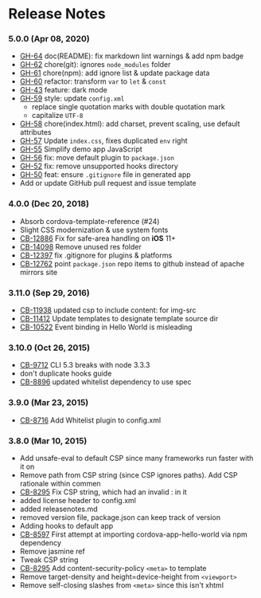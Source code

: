 <!--
#
# Licensed to the Apache Software Foundation (ASF) under one
# or more contributor license agreements.  See the NOTICE file
# distributed with this work for additional information
# regarding copyright ownership.  The ASF licenses this file
# to you under the Apache License, Version 2.0 (the
# "License"); you may not use this file except in compliance
# with the License.  You may obtain a copy of the License at
# 
# http://www.apache.org/licenses/LICENSE-2.0
# 
# Unless required by applicable law or agreed to in writing,
# software distributed under the License is distributed on an
# "AS IS" BASIS, WITHOUT WARRANTIES OR CONDITIONS OF ANY
#  KIND, either express or implied.  See the License for the
# specific language governing permissions and limitations
# under the License.
#
-->
# Release Notes

### 5.0.0 (Apr 08, 2020)

* [GH-64](https://github.com/apache/cordova-app-hello-world/pull/64) doc(README): fix markdown lint warnings & add npm badge
* [GH-62](https://github.com/apache/cordova-app-hello-world/pull/62) chore(git): ignores `node_modules` folder
* [GH-61](https://github.com/apache/cordova-app-hello-world/pull/61) chore(npm): add ignore list & update package data
* [GH-60](https://github.com/apache/cordova-app-hello-world/pull/60) refactor: transform `var` to `let` & `const`
* [GH-43](https://github.com/apache/cordova-app-hello-world/pull/43) feature: dark mode
* [GH-59](https://github.com/apache/cordova-app-hello-world/pull/59) style: update `config.xml`
  * replace single quotation marks with double quotation mark
  * capitalize `UTF-8`
* [GH-58](https://github.com/apache/cordova-app-hello-world/pull/58) chore(index.html): add charset, prevent scaling, use default attributes
* [GH-57](https://github.com/apache/cordova-app-hello-world/pull/57) Update `index.css`, fixes duplicated `env` right
* [GH-55](https://github.com/apache/cordova-app-hello-world/pull/55) Simplify demo app JavaScript
* [GH-56](https://github.com/apache/cordova-app-hello-world/pull/56) fix: move default plugin to `package.json`
* [GH-52](https://github.com/apache/cordova-app-hello-world/pull/52) fix: remove unsupported hooks directory
* [GH-50](https://github.com/apache/cordova-app-hello-world/pull/50) feat: ensure `.gitignore` file in generated app
* Add or update GitHub pull request and issue template

### 4.0.0 (Dec 20, 2018)
* Absorb cordova-template-reference (#24)
* Slight CSS modernization & use system fonts
* [CB-12886](https://issues.apache.org/jira/browse/CB-12886) Fix for safe-area handling on **iOS** 11+
* [CB-14098](https://issues.apache.org/jira/browse/CB-14098) Remove unused res folder
* [CB-12397](https://issues.apache.org/jira/browse/CB-12397) fix .gitignore for plugins & platforms
* [CB-12762](https://issues.apache.org/jira/browse/CB-12762) point `package.json` repo items to github instead of apache mirrors site

### 3.11.0 (Sep 29, 2016)
* [CB-11938](https://issues.apache.org/jira/browse/CB-11938) updated csp to include content: for img-src
* [CB-11412](https://issues.apache.org/jira/browse/CB-11412) Update templates to designate template source dir
* [CB-10522](https://issues.apache.org/jira/browse/CB-10522) Event binding in Hello World is misleading

### 3.10.0 (Oct 26, 2015)
* [CB-9712](https://issues.apache.org/jira/browse/CB-9712) CLI 5.3 breaks with node 3.3.3
* don't duplicate hooks guide
* [CB-8896](https://issues.apache.org/jira/browse/CB-8896) updated whitelist dependency to use spec

### 3.9.0 (Mar 23, 2015)
* [CB-8716](https://issues.apache.org/jira/browse/CB-8716) Add Whitelist plugin to config.xml

### 3.8.0 (Mar 10, 2015)
* Add unsafe-eval to default CSP since many frameworks run faster with it on
* Remove path from CSP string (since CSP ignores paths). Add CSP rationale within commen 
* [CB-8295](https://issues.apache.org/jira/browse/CB-8295) Fix CSP string, which had an invalid : in it
* added license header to config.xml
* added releasenotes.md
* removed version file, package.json can keep track of version
* Adding hooks to default app
* [CB-8597](https://issues.apache.org/jira/browse/CB-8597) First attempt at importing cordova-app-hello-world via npm dependency
* Remove jasmine ref
* Tweak CSP string
* [CB-8295](https://issues.apache.org/jira/browse/CB-8295) Add content-security-policy `<meta>` to template
* Remove target-density and height=device-height from `<viewport>`
* Remove self-closing slashes from `<meta>` since this isn't xhtml
